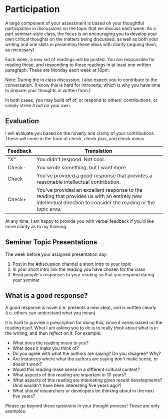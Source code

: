 # Participation

A large component of your assessment is based on your thoughtful participation in discussions on the topic that we discuss each week. As a part seminar-style class, the focus is on encouraging you to develop your own critical thoughts on the matters being discussed, as well as both your writing and oral skills in presenting these ideas with clarity (arguing them, as necessary).

Each week, a new set of readings will be posted. You are responsible for reading these, and responding to these readings in at least one written paragraph. These are Monday each week at 10pm.

Note: During the in class discussion, I also expect you to contribute to the conversation. (I know this is hard for introverts, which is why you have time to prepare your thoughts in written form.)

In both cases, you may build off of, or respond to others' contributions, or simply strike it out on your own.

## Evaluation

I will evaluate you based on the novelty and clarity of your contributions. These will come in the form of check, check plus, and check minus.

| Feedback | Translation |
|----------|-------------|
| "X"      | You didn't respond. Not cool. |
| Check-   | You wrote something, but I want more. |
| Check    | You've provided a good response that provides a reasonable intellectual contribution. |
| Check+   | You've provided an excellent response to the reading that provides us with an entirely new intellectual direction to consider the reading or the topic area. |

At any time, I am happy to provide you with verbal feedback if you'd like more clarity as to my thinking.

## Seminar Topic Presentations

The week before your assigned presentation day:

1. Post in the #discussion channel a short intro to your topic
2. In your short intro link the reading you have chosen for the class
3. Read people's responses to your reading so that you respond during your seminar

## What is a good response?

A good response is novel (i.e. presents a new idea), and is written clearly (i.e. others can understand what you mean).

It is hard to provide a prescription for doing this, since it varies based on the reading itself. What I am asking you to do is to really *think* about what is in the writing, and then *reflect* on it. For example:

* What does the reading mean to you?
* What does it make you think of?
* Do you agree with what the authors are saying? Do you disagree? Why?
* Are instances where what the authors are saying don't make sense, or doesn't work?
* Would this reading make sense in a different cultural context?
* What aspects of this reading are important in 10 years?
* What aspects of this reading are interesting given recent developments? (And wouldn't have been interesting five years ago?)
* What should researchers or developers be thinking about in the next five years?

Please go beyond these questions in your thought process! These are only examples.
